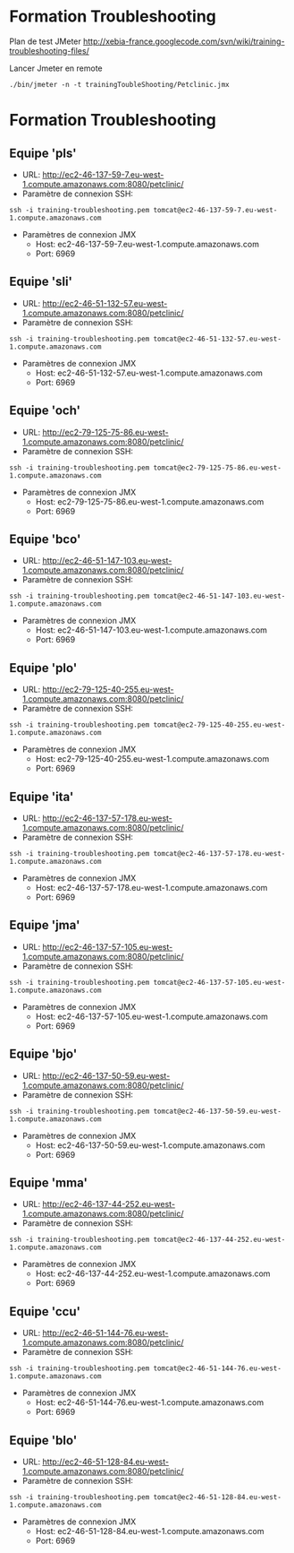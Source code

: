 # Formation Troubleshooting #

Plan de test JMeter http://xebia-france.googlecode.com/svn/wiki/training-troubleshooting-files/

Lancer Jmeter en remote
```
./bin/jmeter -n -t trainingToubleShooting/Petclinic.jmx 
```

# Formation Troubleshooting #


## Equipe 'pls' ##
  * URL: http://ec2-46-137-59-7.eu-west-1.compute.amazonaws.com:8080/petclinic/
  * Paramètre de connexion SSH:
```
ssh -i training-troubleshooting.pem tomcat@ec2-46-137-59-7.eu-west-1.compute.amazonaws.com
```
  * Paramètres de connexion JMX
    * Host: ec2-46-137-59-7.eu-west-1.compute.amazonaws.com
    * Port: 6969


## Equipe 'sli' ##
  * URL: http://ec2-46-51-132-57.eu-west-1.compute.amazonaws.com:8080/petclinic/
  * Paramètre de connexion SSH:
```
ssh -i training-troubleshooting.pem tomcat@ec2-46-51-132-57.eu-west-1.compute.amazonaws.com
```
  * Paramètres de connexion JMX
    * Host: ec2-46-51-132-57.eu-west-1.compute.amazonaws.com
    * Port: 6969


## Equipe 'och' ##
  * URL: http://ec2-79-125-75-86.eu-west-1.compute.amazonaws.com:8080/petclinic/
  * Paramètre de connexion SSH:
```
ssh -i training-troubleshooting.pem tomcat@ec2-79-125-75-86.eu-west-1.compute.amazonaws.com
```
  * Paramètres de connexion JMX
    * Host: ec2-79-125-75-86.eu-west-1.compute.amazonaws.com
    * Port: 6969


## Equipe 'bco' ##
  * URL: http://ec2-46-51-147-103.eu-west-1.compute.amazonaws.com:8080/petclinic/
  * Paramètre de connexion SSH:
```
ssh -i training-troubleshooting.pem tomcat@ec2-46-51-147-103.eu-west-1.compute.amazonaws.com
```
  * Paramètres de connexion JMX
    * Host: ec2-46-51-147-103.eu-west-1.compute.amazonaws.com
    * Port: 6969


## Equipe 'plo' ##
  * URL: http://ec2-79-125-40-255.eu-west-1.compute.amazonaws.com:8080/petclinic/
  * Paramètre de connexion SSH:
```
ssh -i training-troubleshooting.pem tomcat@ec2-79-125-40-255.eu-west-1.compute.amazonaws.com
```
  * Paramètres de connexion JMX
    * Host: ec2-79-125-40-255.eu-west-1.compute.amazonaws.com
    * Port: 6969


## Equipe 'ita' ##
  * URL: http://ec2-46-137-57-178.eu-west-1.compute.amazonaws.com:8080/petclinic/
  * Paramètre de connexion SSH:
```
ssh -i training-troubleshooting.pem tomcat@ec2-46-137-57-178.eu-west-1.compute.amazonaws.com
```
  * Paramètres de connexion JMX
    * Host: ec2-46-137-57-178.eu-west-1.compute.amazonaws.com
    * Port: 6969


## Equipe 'jma' ##
  * URL: http://ec2-46-137-57-105.eu-west-1.compute.amazonaws.com:8080/petclinic/
  * Paramètre de connexion SSH:
```
ssh -i training-troubleshooting.pem tomcat@ec2-46-137-57-105.eu-west-1.compute.amazonaws.com
```
  * Paramètres de connexion JMX
    * Host: ec2-46-137-57-105.eu-west-1.compute.amazonaws.com
    * Port: 6969


## Equipe 'bjo' ##
  * URL: http://ec2-46-137-50-59.eu-west-1.compute.amazonaws.com:8080/petclinic/
  * Paramètre de connexion SSH:
```
ssh -i training-troubleshooting.pem tomcat@ec2-46-137-50-59.eu-west-1.compute.amazonaws.com
```
  * Paramètres de connexion JMX
    * Host: ec2-46-137-50-59.eu-west-1.compute.amazonaws.com
    * Port: 6969


## Equipe 'mma' ##
  * URL: http://ec2-46-137-44-252.eu-west-1.compute.amazonaws.com:8080/petclinic/
  * Paramètre de connexion SSH:
```
ssh -i training-troubleshooting.pem tomcat@ec2-46-137-44-252.eu-west-1.compute.amazonaws.com
```
  * Paramètres de connexion JMX
    * Host: ec2-46-137-44-252.eu-west-1.compute.amazonaws.com
    * Port: 6969


## Equipe 'ccu' ##
  * URL: http://ec2-46-51-144-76.eu-west-1.compute.amazonaws.com:8080/petclinic/
  * Paramètre de connexion SSH:
```
ssh -i training-troubleshooting.pem tomcat@ec2-46-51-144-76.eu-west-1.compute.amazonaws.com
```
  * Paramètres de connexion JMX
    * Host: ec2-46-51-144-76.eu-west-1.compute.amazonaws.com
    * Port: 6969


## Equipe 'blo' ##
  * URL: http://ec2-46-51-128-84.eu-west-1.compute.amazonaws.com:8080/petclinic/
  * Paramètre de connexion SSH:
```
ssh -i training-troubleshooting.pem tomcat@ec2-46-51-128-84.eu-west-1.compute.amazonaws.com
```
  * Paramètres de connexion JMX
    * Host: ec2-46-51-128-84.eu-west-1.compute.amazonaws.com
    * Port: 6969
